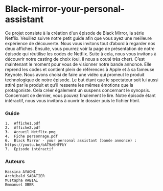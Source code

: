 # Black-mirror-your-personal-assistant

Ce projet consiste à la création d'un épisode de Black Mirror, la série Netflix. Veuillez suivre notre petit guide afin que vous ayez une meilleure expérience de découverte. Nous vous invitons tout d’abord à regarder nos deux affiches. Ensuite, vous pourrez voir la page de présentation de notre épisode qui réutilise les codes de Netflix. Suite à cela, nous vous invitons à découvrir notre casting de choix (oui, il nous a couté très cher). C’est maintenant le moment pour vous de visionner notre bande annonce. Elle reprend les codes et contient plein de références à Apple et à sa fameuse Keynote. Nous avons choisi de faire une vidéo qui promeut le produit technologique de notre épisode. Le but étant que le spectateur soit lui aussi attiré par le produit et qu’il ressente les mêmes émotions que la protagoniste. Cela créer également un suspens concernant le synopsis. Concernant ce dernier, vous pouvez finalement le lire. Notre épisode étant intéractif, nous vous invitons à ouvrir le dossier puis le fichier html.

### Guide
```
1.	Affiche1.pdf
2.	Affiche2.pdf
3.	Accueil Netflix.png
4.	Fiche personnage.pdf
6.	Black Mirror - your personal assistant (bande annonce) : https://youtu.be/bAT9z6HFFbY
7.	Episode intéractif
```

### Auteurs
```
Hassina AYACHI
Archibald SABATIER
Mustapha RABIAI
Emmanuel OBER
